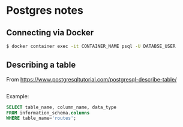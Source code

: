 # Postgres notes

## Connecting via Docker
```bash
$ docker container exec -it CONTAINER_NAME psql -U DATABSE_USER
```



## Describing a table
From https://www.postgresqltutorial.com/postgresql-describe-table/

```sql
```

Example:
```sql
SELECT table_name, column_name, data_type
FROM information_schema.columns
WHERE table_name='routes';
```


